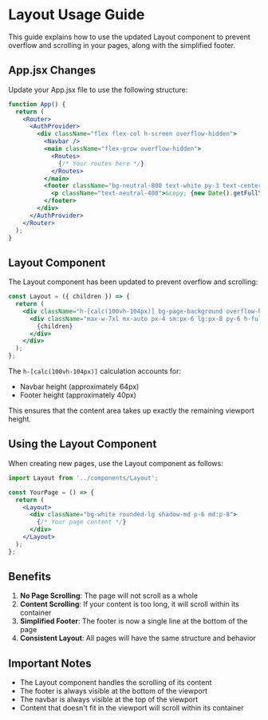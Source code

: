 # Layout Usage Guide

This guide explains how to use the updated Layout component to prevent overflow and scrolling in your pages, along with the simplified footer.

## App.jsx Changes

Update your App.jsx file to use the following structure:

```jsx
function App() {
  return (
    <Router>
      <AuthProvider>
        <div className="flex flex-col h-screen overflow-hidden">
          <Navbar />
          <main className="flex-grow overflow-hidden">
            <Routes>
              {/* Your routes here */}
            </Routes>
          </main>
          <footer className="bg-neutral-800 text-white py-3 text-center">
            <p className="text-neutral-400">&copy; {new Date().getFullYear()} ArtOfWorkflows. All rights reserved.</p>
          </footer>
        </div>
      </AuthProvider>
    </Router>
  );
}
```

## Layout Component

The Layout component has been updated to prevent overflow and scrolling:

```jsx
const Layout = ({ children }) => {
  return (
    <div className="h-[calc(100vh-104px)] bg-page-background overflow-hidden">
      <div className="max-w-7xl mx-auto px-4 sm:px-6 lg:px-8 py-6 h-full overflow-auto">
        {children}
      </div>
    </div>
  );
};
```

The `h-[calc(100vh-104px)]` calculation accounts for:
- Navbar height (approximately 64px)
- Footer height (approximately 40px)

This ensures that the content area takes up exactly the remaining viewport height.

## Using the Layout Component

When creating new pages, use the Layout component as follows:

```jsx
import Layout from '../components/Layout';

const YourPage = () => {
  return (
    <Layout>
      <div className="bg-white rounded-lg shadow-md p-6 md:p-8">
        {/* Your page content */}
      </div>
    </Layout>
  );
};
```

## Benefits

1. **No Page Scrolling**: The page will not scroll as a whole
2. **Content Scrolling**: If your content is too long, it will scroll within its container
3. **Simplified Footer**: The footer is now a single line at the bottom of the page
4. **Consistent Layout**: All pages will have the same structure and behavior

## Important Notes

- The Layout component handles the scrolling of its content
- The footer is always visible at the bottom of the viewport
- The navbar is always visible at the top of the viewport
- Content that doesn't fit in the viewport will scroll within its container 